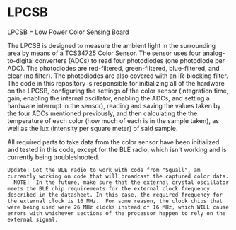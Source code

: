 # LPCSB
LPCSB = Low Power Color Sensing Board

The LPCSB is designed to measure the ambient light in the surrounding area by means of a TCS34725 Color Sensor.  The sensor uses four analog-to-digital converters (ADCs) to read four photodiodes (one photodiode per ADC).  The photodiodes are red-filtered, green-filtered, blue-filtered, and clear (no filter).  The photodiodes are also covered with an IR-blocking filter.  The code in this repository is responsible for initializing all of the hardware on the LPCSB, configuring the settings of the color sensor (integration time, gain, enabling the internal oscillator, enabling the ADCs, and setting a hardware interrupt in the sensor), reading and saving the values taken by the four ADCs mentioned previously, and then calculating the the temperature of each color (how much of each is in the sample taken), as well as the lux (intensity per square meter) of said sample.  

All required parts to take data from the color sensor have been initialized and tested in this code, except for the BLE radio, which isn't working and is currently being troubleshooted.
    
    Update: Got the BLE radio to work with code from "Squall", am currently working on code that will broadcast the captured color data.
      NOTE:  In the future, make sure that the external crystal oscillator meets the BLE chip requirements for the external clock frequency described in the datasheet. In this case, the required frequency for the external clock is 16 MHz.  For some reason, the clock chips that were being used were 26 MHz clocks instead of 16 MHz, which WILL cause errors with whichever sections of the processor happen to rely on the external signal.
